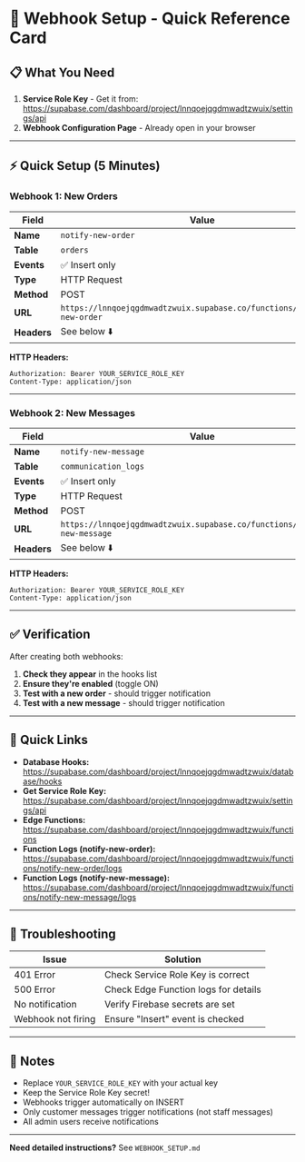 # 🚀 Webhook Setup - Quick Reference Card

## 📋 What You Need

1. **Service Role Key** - Get it from: https://supabase.com/dashboard/project/lnnqoejqgdmwadtzwuix/settings/api
2. **Webhook Configuration Page** - Already open in your browser

---

## ⚡ Quick Setup (5 Minutes)

### Webhook 1: New Orders

| Field | Value |
|-------|-------|
| **Name** | `notify-new-order` |
| **Table** | `orders` |
| **Events** | ✅ Insert only |
| **Type** | HTTP Request |
| **Method** | POST |
| **URL** | `https://lnnqoejqgdmwadtzwuix.supabase.co/functions/v1/notify-new-order` |
| **Headers** | See below ⬇️ |

**HTTP Headers:**
```
Authorization: Bearer YOUR_SERVICE_ROLE_KEY
Content-Type: application/json
```

---

### Webhook 2: New Messages

| Field | Value |
|-------|-------|
| **Name** | `notify-new-message` |
| **Table** | `communication_logs` |
| **Events** | ✅ Insert only |
| **Type** | HTTP Request |
| **Method** | POST |
| **URL** | `https://lnnqoejqgdmwadtzwuix.supabase.co/functions/v1/notify-new-message` |
| **Headers** | See below ⬇️ |

**HTTP Headers:**
```
Authorization: Bearer YOUR_SERVICE_ROLE_KEY
Content-Type: application/json
```

---

## ✅ Verification

After creating both webhooks:

1. **Check they appear** in the hooks list
2. **Ensure they're enabled** (toggle ON)
3. **Test with a new order** - should trigger notification
4. **Test with a new message** - should trigger notification

---

## 🔗 Quick Links

- **Database Hooks:** https://supabase.com/dashboard/project/lnnqoejqgdmwadtzwuix/database/hooks
- **Get Service Role Key:** https://supabase.com/dashboard/project/lnnqoejqgdmwadtzwuix/settings/api
- **Edge Functions:** https://supabase.com/dashboard/project/lnnqoejqgdmwadtzwuix/functions
- **Function Logs (notify-new-order):** https://supabase.com/dashboard/project/lnnqoejqgdmwadtzwuix/functions/notify-new-order/logs
- **Function Logs (notify-new-message):** https://supabase.com/dashboard/project/lnnqoejqgdmwadtzwuix/functions/notify-new-message/logs

---

## 🐛 Troubleshooting

| Issue | Solution |
|-------|----------|
| 401 Error | Check Service Role Key is correct |
| 500 Error | Check Edge Function logs for details |
| No notification | Verify Firebase secrets are set |
| Webhook not firing | Ensure "Insert" event is checked |

---

## 📝 Notes

- Replace `YOUR_SERVICE_ROLE_KEY` with your actual key
- Keep the Service Role Key secret!
- Webhooks trigger automatically on INSERT
- Only customer messages trigger notifications (not staff messages)
- All admin users receive notifications

---

**Need detailed instructions?** See `WEBHOOK_SETUP.md`

